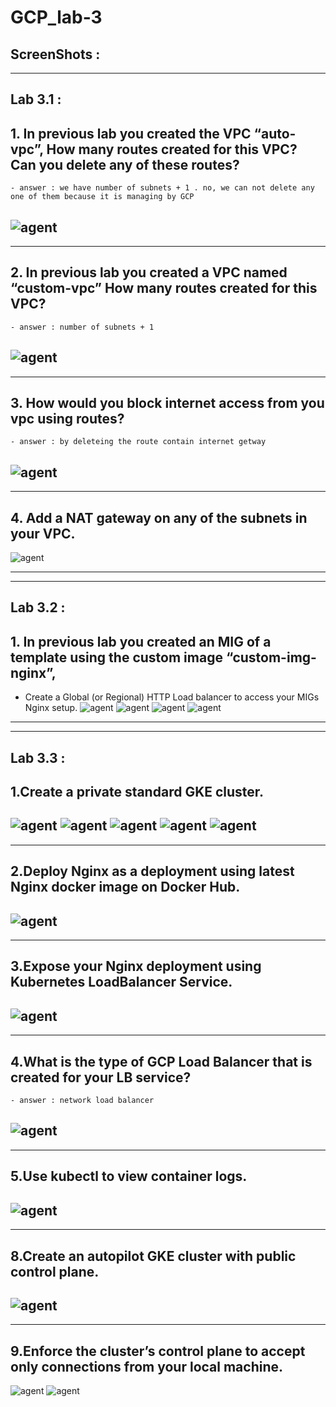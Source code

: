 # GCP_lab-3

## ScreenShots :
-----------------------------------------------------------------
## Lab 3.1 :

## 1. In previous lab you created the VPC “auto-vpc”, How many routes created for this VPC? Can you delete any of these routes?
    - answer : we have number of subnets + 1 . no, we can not delete any one of them because it is managing by GCP
![agent](https://github.com/Badawi02/GCP/blob/main/lab-3/images/3.1.1.0.png)
-----------------------------------------------------------------
-----------------------------------------------------------------
## 2. In previous lab you created a VPC named “custom-vpc” How many routes created for this VPC?
    - answer : number of subnets + 1 
![agent](https://github.com/Badawi02/GCP/blob/main/lab-3/images/3.1.2.0.png)
-----------------------------------------------------------------
-----------------------------------------------------------------
## 3. How would you block internet access from you vpc using routes?
    - answer : by deleteing the route contain internet getway
![agent](https://github.com/Badawi02/GCP/blob/main/lab-3/images/3.1.3.0.png)
-----------------------------------------------------------------
-----------------------------------------------------------------
## 4. Add a NAT gateway on any of the subnets in your VPC.
![agent](https://github.com/Badawi02/GCP/blob/main/lab-3/images/3.1.4.0.png)

-----------------------------------------------------------------
-----------------------------------------------------------------

## Lab 3.2 :

## 1. In previous lab you created an MIG of a template using the custom image “custom-img-nginx”,
- Create a Global (or Regional) HTTP Load balancer to access your MIGs Nginx setup.
![agent](https://github.com/Badawi02/GCP/blob/main/lab-3/images/3.2.1.0.png)
![agent](https://github.com/Badawi02/GCP/blob/main/lab-3/images/3.2.1.1.png)
![agent](https://github.com/Badawi02/GCP/blob/main/lab-3/images/3.2.1.2.png)
![agent](https://github.com/Badawi02/GCP/blob/main/lab-3/images/3.2.1.3.png)

-----------------------------------------------------------------
-----------------------------------------------------------------


## Lab 3.3 :

## 1.Create a private standard GKE cluster.
![agent](https://github.com/Badawi02/GCP/blob/main/lab-3/images/3.3.1.0.png)
![agent](https://github.com/Badawi02/GCP/blob/main/lab-3/images/3.3.1.1.png)
![agent](https://github.com/Badawi02/GCP/blob/main/lab-3/images/3.3.1.2.png)
![agent](https://github.com/Badawi02/GCP/blob/main/lab-3/images/3.3.1.3.png)
![agent](https://github.com/Badawi02/GCP/blob/main/lab-3/images/3.3.1.4.png)
-----------------------------------------------------------------
-----------------------------------------------------------------
## 2.Deploy Nginx as a deployment using latest Nginx docker image on Docker Hub.
![agent](https://github.com/Badawi02/GCP/blob/main/lab-3/images/3.3.2.0.png)
-----------------------------------------------------------------
-----------------------------------------------------------------
## 3.Expose your Nginx deployment using Kubernetes LoadBalancer Service.
![agent](https://github.com/Badawi02/GCP/blob/main/lab-3/images/3.3.3.0.png)
-----------------------------------------------------------------
-----------------------------------------------------------------
## 4.What is the type of GCP Load Balancer that is created for your LB service?
    - answer : network load balancer
![agent](https://github.com/Badawi02/GCP/blob/main/lab-3/images/3.3.4.0.png)
-----------------------------------------------------------------
-----------------------------------------------------------------
## 5.Use kubectl to view container logs.
![agent](https://github.com/Badawi02/GCP/blob/main/lab-3/images/3.3.5.0.png)
-----------------------------------------------------------------
-----------------------------------------------------------------
## 8.Create an autopilot GKE cluster with public control plane.
![agent](https://github.com/Badawi02/GCP/blob/main/lab-3/images/3.3.8.0.png)
-----------------------------------------------------------------
-----------------------------------------------------------------
## 9.Enforce the cluster’s control plane to accept only connections from your local machine.
![agent](https://github.com/Badawi02/GCP/blob/main/lab-3/images/3.3.9.0.png)
![agent](https://github.com/Badawi02/GCP/blob/main/lab-3/images/3.3.9.1.png)
